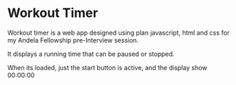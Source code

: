 # Workout Timer
Workout timer is a web app designed using plan javascript, html and css for my Andela Fellowship pre-Interview session.

It displays a running time that can be paused or stopped.

When its loaded, just the start button is active, and the display show 00:00:00
